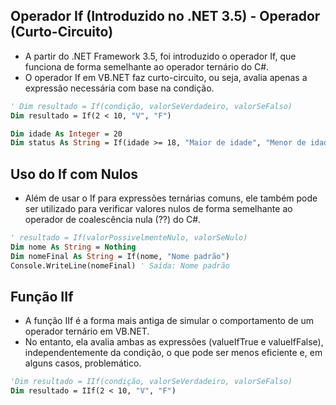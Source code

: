 ## Operador If (Introduzido no .NET 3.5) - Operador (Curto-Circuito)

- A partir do .NET Framework 3.5, foi introduzido o operador If, que funciona de forma semelhante ao operador ternário do C#.
- O operador If em VB.NET faz curto-circuito, ou seja, avalia apenas a expressão necessária com base na condição.

~~~vb
' Dim resultado = If(condição, valorSeVerdadeiro, valorSeFalso)
Dim resultado = If(2 < 10, "V", "F")
~~~

~~~vb
Dim idade As Integer = 20
Dim status As String = If(idade >= 18, "Maior de idade", "Menor de idade")
~~~

## Uso do If com Nulos

- Além de usar o If para expressões ternárias comuns, ele também pode ser utilizado para verificar valores nulos de forma semelhante ao operador de coalescência nula (??) do C#.

~~~vb
' resultado = If(valorPossivelmenteNulo, valorSeNulo)
Dim nome As String = Nothing
Dim nomeFinal As String = If(nome, "Nome padrão")
Console.WriteLine(nomeFinal) ' Saída: Nome padrão
~~~

## Função IIf

- A função IIf é a forma mais antiga de simular o comportamento de um operador ternário em VB.NET.
- No entanto, ela avalia ambas as expressões (valueIfTrue e valueIfFalse), independentemente da condição, o que pode ser menos eficiente e, em alguns casos, problemático.

~~~vb
'Dim resultado = IIf(condição, valorSeVerdadeiro, valorSeFalso)
Dim resultado = IIf(2 < 10, "V", "F")
~~~